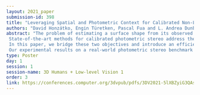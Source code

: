 ```yaml
---
layout: 2021_paper
submission-id: 398
title: "Leveraging Spatial and Photometric Context for Calibrated Non-Lambertian Photometric Stereo"
authors: "David Honzátko, Engin Türetken, Pascal Fua and L. Andrea Dunbar"
abstract: "The problem of estimating a surface shape from its observed reflectance properties still remains a challenging task in computer vision. The presence of global illumination effects such as inter-reflections or cast shadows makes the task particularly difficult for non-convex real-world surfaces.
 State-of-the-art methods for calibrated photometric stereo address these issues using convolutional neural networks (CNNs) that primarily aim to capture either the spatial context among adjacent pixels or the photometric one formed by illuminating a sample from adjacent directions.
 In this paper, we bridge these two objectives and introduce an efficient fully-convolutional architecture that can leverage both spatial and photometric context simultaneously. In contrast to existing approaches that rely on standard 2D CNNs and regress directly to surface normals, we argue that using separable 4D convolutions and regressing to 2D Gaussian heat-maps severely reduces the size of the network and leads to more stable predictions.
 Our experimental results on a real-world photometric stereo benchmark show that the proposed approach outperforms the existing published methods in accuracy. We will release our source code upon acceptance."
type: Poster
day: 1
session: 1
session-name: 3D Humans + Low-level Vision 1
order: 3
link: https://conferences.computer.org/3dvpub/pdfs/3DV2021-5lXBZyiG3QAsRBKXHIjqU8/268800a394/268800a394.pdf
---
```

